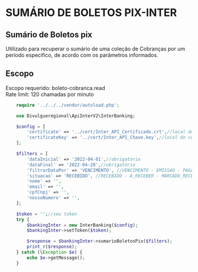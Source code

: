 # SUMÁRIO DE BOLETOS PIX-INTER

## Sumário de Boletos pix

Utilizado para recuperar o sumário de uma coleção de Cobranças por um período específico, de acordo com os parâmetros informados.

## Escopo

Escopo requerido: boleto-cobranca.read<br>
Rate limit: 120 chamadas por minuto

```php
    require '../../../vendor/autoload.php';

    use Divulgueregional\ApiInterV2\InterBanking;

    $config = [
        'certificate' => '../cert/Inter_API_Certificado.crt',//local do certificado crt
        'certificateKey' => '../cert/Inter_API_Chave.key',//local do certificado key
    ];

    $filters = [
        'dataInicial' => '2022-04-01',//obrigatório
        'dataFinal' => '2022-04-28',//obrigatório
        'filtrarDataPor' => 'VENCIMENTO', //VENCIMENTO - EMISSAO - PAGAMENTO
        'situacao' => 'RECEBIDO', //RECEBIDO - A_RECEBER - MARCADO_RECEBIDO - ATRASADO - CANCELADO - EXPIRADO
        'nome' => '',
        'email' => '',
        'cpfCnpj' => '',
        'nossoNumero' => '',
    ];

    $token = '';//seu token
    try {
        $bankingInter = new InterBanking($config);
        $bankingInter->setToken($token);

        $response = $bankingInter->sumarioBoletosPix($filters);
        print_r($response);
    } catch (\Exception $e) {
        echo $e->getMessage();
    }
```
